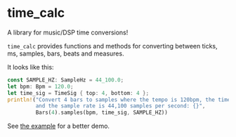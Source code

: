 time_calc
=========

A library for music/DSP time conversions!

`time_calc` provides functions and methods for converting between ticks, ms, samples, bars, beats and measures.

It looks like this:

```Rust
const SAMPLE_HZ: SampleHz = 44_100.0;
let bpm: Bpm = 120.0;
let time_sig = TimeSig { top: 4, bottom: 4 };
println!("Convert 4 bars to samples where the tempo is 120bpm, the time signature is 4/4
         and the sample rate is 44,100 samples per second: {}",
         Bars(4).samples(bpm, time_sig, SAMPLE_HZ))
```

See [the example](https://github.com/RustAudio/time_calc/blob/master/examples/test.rs) for a better demo.
